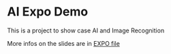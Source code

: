 # AI Expo Demo

This is a project to show case AI and Image Recognition

More infos on the slides are in [EXPO file](./EXPO.md)
